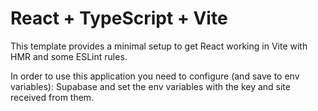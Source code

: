 # React + TypeScript + Vite

This template provides a minimal setup to get React working in Vite with HMR and some ESLint rules.

In order to use this application you need to configure (and save to env variables):
Supabase and set the env variables with the key and site received from them.
